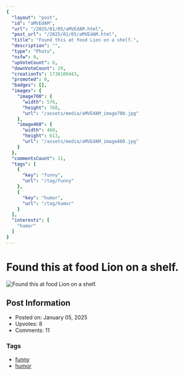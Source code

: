 ```yaml
---
{
  "layout": "post",
  "id": "aMVEdAM",
  "url": "/2025/01/05/aMVEdAM.html",
  "post_url": "/2025/01/05/aMVEdAM.html",
  "title": "Found this at food Lion on a shelf.",
  "description": "",
  "type": "Photo",
  "nsfw": 0,
  "upVoteCount": 8,
  "downVoteCount": 29,
  "creationTs": 1736100443,
  "promoted": 0,
  "badges": [],
  "images": {
    "image700": {
      "width": 576,
      "height": 768,
      "url": "/assets/media/aMVEdAM_image700.jpg"
    },
    "image460": {
      "width": 460,
      "height": 613,
      "url": "/assets/media/aMVEdAM_image460.jpg"
    }
  },
  "commentsCount": 11,
  "tags": [
    {
      "key": "funny",
      "url": "/tag/funny"
    },
    {
      "key": "humor",
      "url": "/tag/humor"
    }
  ],
  "interests": [
    "humor"
  ]
}
---
```


# Found this at food Lion on a shelf.

![Found this at food Lion on a shelf.](/assets/media/aMVEdAM_image700.jpg)

## Post Information

- Posted on: January 05, 2025
- Upvotes: 8
- Comments: 11

### Tags

- [funny](/tag/funny)
- [humor](/tag/humor)

